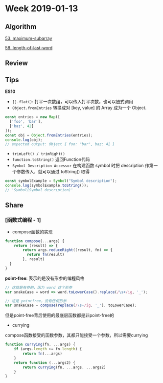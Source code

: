 # Week 2019-01-13

## Algorithm

[53. maximum-subarray](https://leetcode.com/problems/maximum-subarray/description/)

[58. length-of-last-word](https://leetcode.com/problems/length-of-last-word/description/)

## Review

## Tips

**ES10**

- `[].flat()`: 打平一次数组，可以传入打平次数，也可以链式调用
- `Object.fromEntries` 转换成对 [key, value] 的 Array 成为一个 Object.

```js
const entries = new Map([
  ['foo', 'bar'],
  ['baz', 42]
]);
const obj = Object.fromEntries(entries);
console.log(obj);
// expected output: Object { foo: "bar", baz: 42 }
```

- `trimLeft() / trimRight()`
- `function.toString()` 返回Function代码
- `Symbol Description Accessor` 在构建函数 symbol 时把 description 作第一个参数传入，就可以通过 toString() 取得

```js
const symbolExample = Symbol("Symbol description");
console.log(symbolExample.toString());
// 'Symbol(Symbol description)'
```

## Share

### [函数式编程 - 1]

- compose函数的实现

```js
function compose(...args) {
    return (result) => {
        return args.reduceRight((result, fn) => {
          return fn(result)
        }, result)
  }
}
```


**point-free**: 表示的是没有形参的编程风格

```js
// 这就是有参的，因为 word 这个形参
var snakeCase = word => word.toLowerCase().replace(/\s+/ig, '_');

// 这是 pointfree，没有任何形参
var snakeCase = compose(replace(/\s+/ig, '_'), toLowerCase);
```

但是point-free背后使用的最底层函数都是非point-free的

- currying

compose函数接受的函数参数，其都只能接受一个参数，所以需要currying

```js
function currying(fn, ...args) {
    if (args.length >= fn.length) {
        return fn(...args)
    }
    return function (...args2) {
        return currying(fn, ...args, ...args2)
    }
}
```